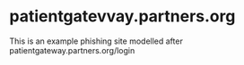 # patientgatevvay.partners.org
This is an example phishing site modelled after patientgateway.partners.org/login
